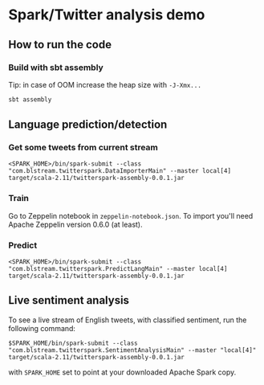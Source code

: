 # Spark/Twitter analysis demo

## How to run the code

### Build with sbt assembly

Tip: in case of OOM increase the heap size with ``-J-Xmx...``

```scala
sbt assembly
```

## Language prediction/detection

### Get some tweets from current stream

```shell
<SPARK_HOME>/bin/spark-submit --class "com.blstream.twitterspark.DataImporterMain" --master local[4] target/scala-2.11/twitterspark-assembly-0.0.1.jar
```

### Train

Go to Zeppelin notebook in `zeppelin-notebook.json`. To import you'll need Apache Zeppelin version 0.6.0 (at least).

### Predict

```shell
<SPARK_HOME>/bin/spark-submit --class "com.blstream.twitterspark.PredictLangMain" --master local[4] target/scala-2.11/twitterspark-assembly-0.0.1.jar
```

## Live sentiment analysis

To see a live stream of English tweets, with classified sentiment, run the following command:

```shell
$SPARK_HOME/bin/spark-submit --class "com.blstream.twitterspark.SentimentAnalysisMain" --master "local[4]" target/scala-2.11/twitterspark-assembly-0.0.1.jar
```

with `SPARK_HOME` set to point at your downloaded Apache Spark copy.